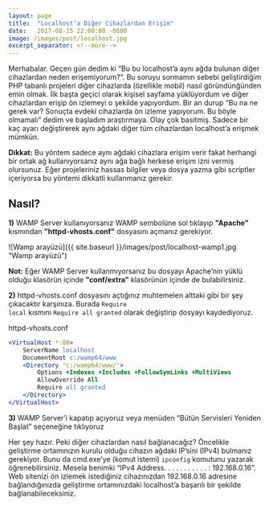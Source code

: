 ```yaml
---
layout: page
title:  "Localhost’a Diğer Cihazlardan Erişim"
date:   2017-08-15 22:00:00 -0600
image: /images/post/localhost.jpg
excerpt_separator: <!--more-->
---
```


Merhabalar. Geçen gün dedim ki “Bu bu localhost’a aynı ağda bulunan diğer cihazlardan neden erişemiyorum?”. Bu soruyu sormamın sebebi  geliştirdiğim PHP tabanlı projeleri diğer cihazlarda (özellikle mobil) <!--more--> nasıl göründünğünden emin olmak. İlk başta geçici olarak kişisel sayfama yüklüyordum ve diğer cihazlardan erişip ön izlemeyi o şekilde yapıyordum. Bir an durup “Bu na ne gerek var? Sonuçta evdeki cihazlarda ön izleme yapıyorum. Bu böyle olmamalı” dedim ve başladım araştırmaya. Olay çok basitmiş. Sadece bir kaç ayarı değiştirerek aynı ağdaki diğer tüm cihazlardan localhost’a erişmek mümkün.

**Dikkat:** Bu yöntem sadece aynı ağdaki cihazlara erişim verir fakat herhangi bir ortak ağ kullanıyorsanız aynı ağa bağlı herkese erişim izni vermiş olursunuz. Eğer projeleriniz hassas bilgiler veya dosya yazma gibi scriptler içeriyorsa bu yöntemi dikkatli kullanmanız gerekir.

## Nasıl?
**1)** WAMP Server kullanıyorsanız WAMP sembolüne sol tıklayıp **"Apache"** kısmından **"httpd-vhosts.conf"** dosyasını açmanız gerekiyor.

![Wamp arayüzü]({{ site.baseurl }}/images/post/localhost-wamp1.jpg "Wamp arayüzü")

**Not:** Eğer WAMP Server kullanmıyorsanız bu dosyayı Apache’nin yüklü olduğu klasörün içinde **"conf/extra"** klasörünün içinde de bulabilirsiniz.

**2)** httpd-vhosts.conf dosyasını açtığınız muhtemelen alttaki gibi bir şey çıkacaktır karşınıza. Burada <code>Require local</code> kısmını <code>Require all granted</code> olarak değiştirip dosyayı kaydediyoruz.

httpd-vhosts.conf
```apache
<VirtualHost *:80>
    ServerName localhost
    DocumentRoot c:/wamp64/www
    <Directory "c:/wamp64/www/">
        Options +Indexes +Includes +FollowSymLinks +MultiViews
        AllowOverride All
        Require all granted
    </Directory>
</VirtualHost>
```

**3)** WAMP Server’i kapatıp açıyoruz veya menüden “Bütün Servisleri Yeniden Başlat” seçeneğine tıklıyoruz

Her şey hazır. Peki diğer cihazlardan nasıl bağlanacağız? Öncelikle geliştirme ortamınızın kurulu olduğu cihazın ağdaki IP’sini (IPv4) bulmanız gerekiyor. Bunu da cmd.exe’ye  (komut istemi) <code>ipconfig</code> komutunu yazarak öğrenebilirsiniz. Mesela benimki “IPv4 Address. . . . . . . . . . . : 192.168.0.16”.  Web sitenizi ön izlemek istediğiniz cihazınızdan 192.168.0.16 adresine bağlandığınızda geliştirme ortamınızdaki localhost’a başarılı bir şekilde bağlanabileceksiniz.